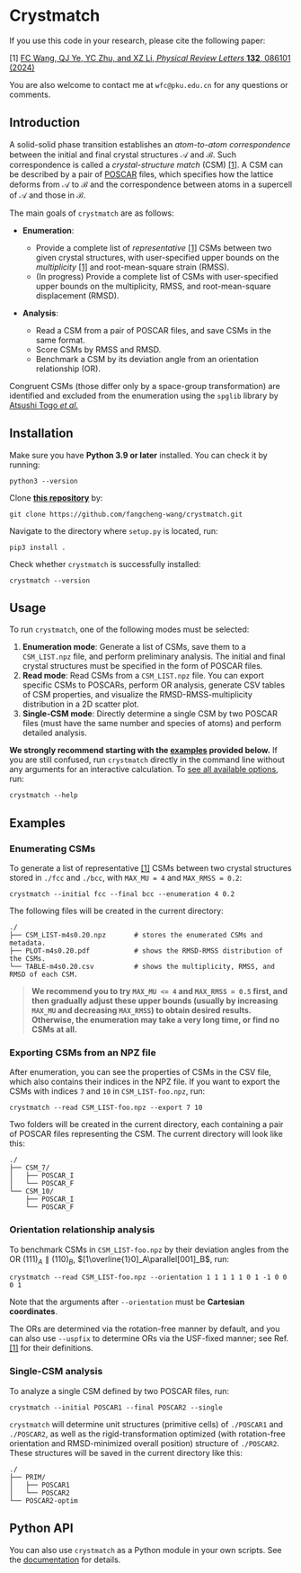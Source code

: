 # Crystmatch

If you use this code in your research, please cite the following paper:

\[1\] [FC Wang, QJ Ye, YC Zhu, and XZ Li, *Physical Review Letters* **132**, 086101 (2024)](https://arxiv.org/abs/2305.05278)

You are also welcome to contact me at `wfc@pku.edu.cn` for any questions or comments.

## Introduction

A solid-solid phase transition establishes an *atom-to-atom correspondence* between the initial and final crystal structures $\mathcal A$ and $\mathcal B$. Such correspondence is called a *crystal-structure match* (CSM) [[1]](https://arxiv.org/abs/2305.05278). A CSM can be described by a pair of [POSCAR](https://www.vasp.at/wiki/index.php/POSCAR) files, which specifies how the lattice deforms from $\mathcal A$ to $\mathcal B$ and the correspondence between atoms in a supercell of $\mathcal A$ and those in $\mathcal B$.

The main goals of `crystmatch` are as follows:

- **Enumeration**:
    - Provide a complete list of *representative* [[1]](https://arxiv.org/abs/2305.05278) CSMs between two given crystal structures, with user-specified upper bounds on the *multiplicity* [[1]](https://arxiv.org/abs/2305.05278) and root-mean-square strain (RMSS).
    - (In progress) Provide a complete list of CSMs with user-specified upper bounds on the multiplicity, RMSS, and root-mean-square displacement (RMSD).

- **Analysis**:
    - Read a CSM from a pair of POSCAR files, and save CSMs in the same format.
    - Score CSMs by RMSS and RMSD.
    - Benchmark a CSM by its deviation angle from an orientation relationship (OR).

Congruent CSMs (those differ only by a space-group transformation) are identified and excluded from the enumeration using the `spglib` library by [Atsushi Togo *et al.*](https://www.tandfonline.com/doi/full/10.1080/27660400.2024.2384822)

## Installation

Make sure you have **Python 3.9 or later** installed. You can check it by running:

```
python3 --version
```

Clone [**this repository**](https://github.com/fangcheng-wang/crystmatch) by:

```
git clone https://github.com/fangcheng-wang/crystmatch.git
```

Navigate to the directory where `setup.py` is located, run:

```
pip3 install .
```

Check whether `crystmatch` is successfully installed:

```
crystmatch --version
```

## Usage

To run `crystmatch`, one of the following modes must be selected:

1. **Enumeration mode**: Generate a list of CSMs, save them to a `CSM_LIST.npz` file, and perform preliminary analysis. The initial and final crystal structures must be specified in the form of POSCAR files.
2. **Read mode**: Read CSMs from a `CSM_LIST.npz` file. You can export specific CSMs to POSCARs, perform OR analysis, generate CSV tables of CSM properties, and visualize the RMSD-RMSS-multiplicity distribution in a 2D scatter plot.
3. **Single-CSM mode**: Directly determine a single CSM by two POSCAR files (must have the same number and species of atoms) and perform detailed analysis.

**We strongly recommend starting with the [examples](#examples) provided below.** If you are still confused, run `crystmatch` directly in the command line without any arguments for an interactive calculation. To [see all available options](https://fangcheng-wang.github.io/crystmatch/cli/), run:

```
crystmatch --help
```

## Examples

### Enumerating CSMs

To generate a list of representative [[1]](https://arxiv.org/abs/2305.05278) CSMs between two crystal structures stored in `./fcc` and `./bcc`, with `MAX_MU = 4` and `MAX_RMSS = 0.2`:

```
crystmatch --initial fcc --final bcc --enumeration 4 0.2
```

The following files will be created in the current directory:

```
./
├── CSM_LIST-m4s0.20.npz       # stores the enumerated CSMs and metadata.
├── PLOT-m4s0.20.pdf           # shows the RMSD-RMSS distribution of the CSMs.
└── TABLE-m4s0.20.csv          # shows the multiplicity, RMSS, and RMSD of each CSM.
```

> **We recommend you to try `MAX_MU <= 4` and `MAX_RMSS = 0.5` first, and then gradually adjust these upper bounds (usually by increasing `MAX_MU` and decreasing `MAX_RMSS`) to obtain desired results. Otherwise, the enumeration may take a very long time, or find no CSMs at all.**

### Exporting CSMs from an NPZ file

After enumeration, you can see the properties of CSMs in the CSV file, which also contains their indices in the NPZ file. If you want to export the CSMs with indices `7` and `10` in `CSM_LIST-foo.npz`, run:

```
crystmatch --read CSM_LIST-foo.npz --export 7 10
```

Two folders will be created in the current directory, each containing a pair of POSCAR files representing the CSM. The current directory will look like this:

```
./
├── CSM_7/
│   ├── POSCAR_I
│   └── POSCAR_F
└── CSM_10/
    ├── POSCAR_I
    └── POSCAR_F
```

### Orientation relationship analysis

To benchmark CSMs in `CSM_LIST-foo.npz` by their deviation angles from the OR $(111)_A\parallel(110)_B$, $[1\overline{1}0]_A\parallel[001]_B$, run:

```
crystmatch --read CSM_LIST-foo.npz --orientation 1 1 1 1 1 0 1 -1 0 0 0 1
```

Note that the arguments after `--orientation` must be **Cartesian coordinates**.

The ORs are determined via the rotation-free manner by default, and you can also use `--uspfix` to determine ORs via the USF-fixed manner; see Ref. [[1]](https://arxiv.org/abs/2305.05278) for their definitions.

### Single-CSM analysis

To analyze a single CSM defined by two POSCAR files, run:

```
crystmatch --initial POSCAR1 --final POSCAR2 --single
```

`crystmatch` will determine unit structures (primitive cells) of `./POSCAR1` and `./POSCAR2`, as well as the rigid-transformation optimized (with rotation-free orientation and RMSD-minimized overall position) structure of `./POSCAR2`. These structures will be saved in the current directory like this:

```
./
├── PRIM/
│   ├── POSCAR1
│   └── POSCAR2
└── POSCAR2-optim
```

## Python API

You can also use `crystmatch` as a Python module in your own scripts. See the [documentation](https://fangcheng-wang.github.io/crystmatch/) for details.